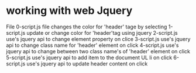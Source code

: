 # working with web Jquery
File 
0-script.js file changes the color for 'header' tage by selecting 
1-script.js update or change color for 'header'tag using jquery
2-script.js use's jquery api to change element property on clice
3-script.js use's jquery api to change class name for 'header' element on click
4-script.js use's jquery api to change between two class name's of 'header' element on click
5-script.js use's jquery api to add item to the document UL li on click
6-script.js use's jquery api to update header content on click
